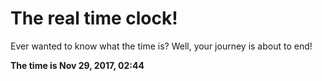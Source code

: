 # The real time clock!

Ever wanted to know what the time is? Well, your journey is about to end!

**The time is Nov 29, 2017, 02:44**